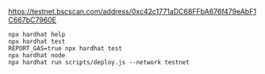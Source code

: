 https://testnet.bscscan.com/address/0xc42c1771aDC68FFbA676f479eAbF1C667bC7960E

```shell
npx hardhat help
npx hardhat test
REPORT_GAS=true npx hardhat test
npx hardhat node
npx hardhat run scripts/deploy.js --network testnet
```

